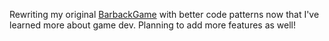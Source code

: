 Rewriting my original [BarbackGame](https://github.com/tash1207/BarbackGame) with better code patterns now that I've learned more about game dev. Planning to add more features as well!
